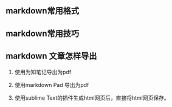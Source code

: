 



## markdown常用格式


## markdown常用技巧

## markdown 文章怎样导出

1. 使用为知笔记导出为pdf

2. 使用markdown Pad 导出为pdf

3. 使用sublime Text的插件生成html网页后，直接将html网页保存。










